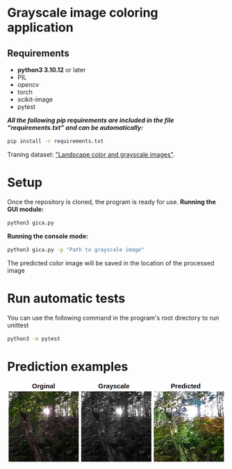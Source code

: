 # Grayscale image coloring application


## Requirements


- __python3 3.10.12__ or later
- PIL
- opencv
- torch
- scikit-image
- pytest

__*All the following pip requirements are included in the file “requirements.txt” and can be automatically:*__
```bash
pip install -r requirements.txt
```

Traning dataset: ["Landscape color and grayscale images"](https://www.kaggle.com/datasets/theblackmamba31/landscape-image-colorization).

# Setup
Once the repository is cloned, the program is ready for use.
__Running the GUI module:__
```bash
python3 gica.py
```
__Running the console mode:__
```bash
python3 gica.py -p "Path to grayscale image"
```
The predicted color image will be saved in the location of the processed image

# Run automatic tests
You can use the following command in the program's root directory to run unittest
```bash
python3 -m pytest
```
# Prediction examples
![Example1](./docs/images/example.jpg)